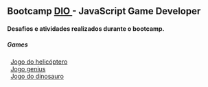 ## Bootcamp <a href="https://www.dio.me/sign-in"> DIO </a> - JavaScript Game Developer

#### Desafios e atividades realizados durante o bootcamp.

<div>
  <h5>Games</h5>
  &nbsp; <a href="https://github.com/theadelmojr/JavaScript-Game-Developer/tree/main/Games/Helicopter">Jogo do helicóptero</a><br/>
  &nbsp; <a href="https://github.com/theadelmojr/JavaScript-Game-Developer/tree/main/Games/Genius">Jogo genius</a><br/>
  &nbsp; <a href="https://github.com/theadelmojr/JavaScript-Game-Developer/tree/main/Games/Dinosauro">Jogo do dinosauro</a><br/>
</div>
